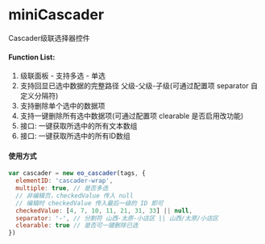 # miniCascader
Cascader级联选择器控件

#### Function List:
1. 级联面板 - 支持多选 - 单选
2. 支持回显已选中数据的完整路径 父级-父级-子级(可通过配置项 separator 自定义分隔符)
3. 支持删除单个选中的数据项
4. 支持一键删除所有选中数据项(可通过配置项 clearable 是否启用改功能)
5. 接口: 一键获取所选中的所有文本数组
6. 接口: 一键获取所选中的所有ID数组

#### 使用方式
```js
var cascader = new eo_cascader(tags, {
  elementID: 'cascader-wrap',
  multiple: true, // 是否多选
  // 非编辑页，checkedValue 传入 null
  // 编辑时 checkedValue 传入最后一级的 ID 即可
  checkedValue: [4, 7, 10, 11, 21, 31, 33] || null,
  separator: '-', // 分割符 山西-太原-小店区 || 山西/太原/小店区
  clearable: true // 是否可一键删除已选
})
```